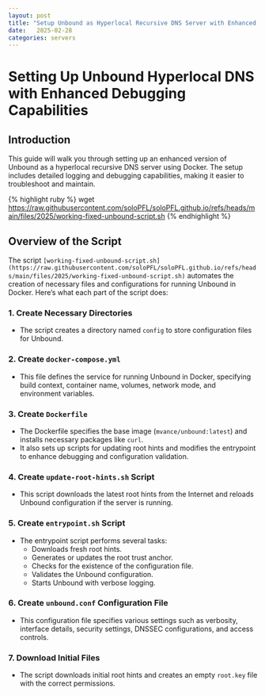 ```yaml
---
layout: post
title: "Setup Unbound as Hyperlocal Recursive DNS Server with Enhanced Debugging"
date:   2025-02-28
categories: servers
---
```


# Setting Up Unbound Hyperlocal DNS with Enhanced Debugging Capabilities

## Introduction
This guide will walk you through setting up an enhanced version of Unbound as a hyperlocal recursive DNS server using Docker. The setup includes detailed logging and debugging capabilities, making it easier to troubleshoot and maintain.

{% highlight ruby %}
wget https://raw.githubusercontent.com/soloPFL/soloPFL.github.io/refs/heads/main/files/2025/working-fixed-unbound-script.sh
{% endhighlight %}
## Overview of the Script
The script `[working-fixed-unbound-script.sh](https://raw.githubusercontent.com/soloPFL/soloPFL.github.io/refs/heads/main/files/2025/working-fixed-unbound-script.sh)` automates the creation of necessary files and configurations for running Unbound in Docker. Here’s what each part of the script does:

### 1. **Create Necessary Directories**
   - The script creates a directory named `config` to store configuration files for Unbound.

### 2. **Create `docker-compose.yml`**
   - This file defines the service for running Unbound in Docker, specifying build context, container name, volumes, network mode, and environment variables.

### 3. **Create `Dockerfile`**
   - The Dockerfile specifies the base image (`mvance/unbound:latest`) and installs necessary packages like `curl`.
   - It also sets up scripts for updating root hints and modifies the entrypoint to enhance debugging and configuration validation.

### 4. **Create `update-root-hints.sh` Script**
   - This script downloads the latest root hints from the Internet and reloads Unbound configuration if the server is running.

### 5. **Create `entrypoint.sh` Script**
   - The entrypoint script performs several tasks:
     - Downloads fresh root hints.
     - Generates or updates the root trust anchor.
     - Checks for the existence of the configuration file.
     - Validates the Unbound configuration.
     - Starts Unbound with verbose logging.

### 6. **Create `unbound.conf` Configuration File**
   - This configuration file specifies various settings such as verbosity, interface details, security settings, DNSSEC configurations, and access controls.

### 7. **Download Initial Files**
   - The script downloads initial root hints and creates an empty `root.key` file with the correct permissions.

